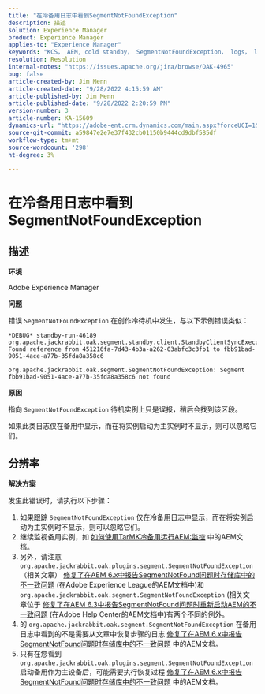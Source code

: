 ```yaml
---
title: "在冷备用日志中看到SegmentNotFoundException"
description: 描述
solution: Experience Manager
product: Experience Manager
applies-to: "Experience Manager"
keywords: "KCS， AEM, cold standby， SegmentNotFoundException， logs， log， Adobe Experience Manager"
resolution: Resolution
internal-notes: "https://issues.apache.org/jira/browse/OAK-4965"
bug: false
article-created-by: Jim Menn
article-created-date: "9/28/2022 4:15:59 AM"
article-published-by: Jim Menn
article-published-date: "9/28/2022 2:20:59 PM"
version-number: 3
article-number: KA-15609
dynamics-url: "https://adobe-ent.crm.dynamics.com/main.aspx?forceUCI=1&pagetype=entityrecord&etn=knowledgearticle&id=5941513c-e43e-ed11-9db1-0022480866ad"
source-git-commit: a59847e2e7e37f432cb01150b9444cd9dbf585df
workflow-type: tm+mt
source-wordcount: '298'
ht-degree: 3%

---
```


# 在冷备用日志中看到SegmentNotFoundException

## 描述

<b>环境</b>

Adobe Experience Manager

<b>问题</b>

错误 `SegmentNotFoundException` 在创作冷待机中发生，与以下示例错误类似：

```
*DEBUG* standby-run-46189 org.apache.jackrabbit.oak.segment.standby.client.StandbyClientSyncExecution Found reference from 451216fa-7d43-4b3a-a262-03abfc3c3fb1 to fbb91bad-9051-4ace-a77b-35fda8a358c6

org.apache.jackrabbit.oak.segment.SegmentNotFoundException: Segment fbb91bad-9051-4ace-a77b-35fda8a358c6 not found
```

<b>原因</b>

指向 `SegmentNotFoundException` 待机实例上只是误报，稍后会找到该区段。

如果此类日志仅在备用中显示，而在将实例启动为主实例时不显示，则可以忽略它们。

## 分辨率

<b>解决方案</b>

发生此错误时，请执行以下步骤：

1. 如果跟踪 `SegmentNotFoundException` 仅在冷备用日志中显示，而在将实例启动为主实例时不显示，则可以忽略它们。
1. 继续监视备用实例，如 [如何使用TarMK冷备用运行AEM:监控](https://docs.adobe.com/content/help/en/experience-manager-65/deploying/deploying/tarmk-cold-standby.html#monitoring) 中的AEM文档。
1. 另外，请注意 `org.apache.jackrabbit.oak.plugins.segment.SegmentNotFoundException` （相关文章） [修复了在AEM 6.x中报告SegmentNotFound问题时存储库中的不一致问题](https://helpx.adobe.com/experience-manager/kb/fix-inconsistencies-in-the-repository-when-segmentnotfound-issue.html) (在Adobe Experience League的AEM文档中)和 `org.apache.jackrabbit.oak.segment.SegmentNotFoundException` (相关文章位于 [修复了在AEM 6.3中报告SegmentNotFound问题时重新启动AEM的不一致问题](https://helpx.adobe.com/au/experience-manager/kb/fix-inconsistencies-by-restarting-AEM-when-segmentNotFound-issue-is-reported-in-AEM.html) (在Adobe Help Center的AEM文档中)有两个不同的例外。
1. 的 `org.apache.jackrabbit.oak.segment.SegmentNotFoundException` 在备用日志中看到的不是需要从文章中恢复步骤的日志 [修复了在AEM 6.x中报告SegmentNotFound问题时存储库中的不一致问题](https://helpx.adobe.com/experience-manager/kb/fix-inconsistencies-in-the-repository-when-segmentnotfound-issue.html) 中的AEM文档。
1. 只有在您看到 `org.apache.jackrabbit.oak.plugins.segment.SegmentNotFoundException` 启动备用作为主设备后，可能需要执行恢复过程 [修复了在AEM 6.x中报告SegmentNotFound问题时存储库中的不一致问题](https://helpx.adobe.com/experience-manager/kb/fix-inconsistencies-in-the-repository-when-segmentnotfound-issue.html) 中的AEM文档。
